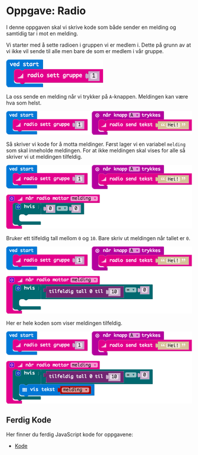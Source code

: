 # Oppgave: Radio

I denne oppgaven skal vi skrive kode som både sender en melding og samtidig
tar i mot en melding.

Vi starter med å sette radioen i gruppen vi er medlem i. Dette på grunn av
at vi ikke vil sende til alle men bare de som er medlem i vår gruppe.

![Kode](block-1.png)

La oss sende en melding når vi trykker på `A`-knappen. Meldingen kan være
hva som helst.

![Kode](block-2.png)

Så skriver vi kode for å motta meldinger. Først lager vi en variabel `melding`
som skal inneholde meldingen. For at ikke meldingen skal vises for alle
så skriver vi ut meldingen tilfeldig.

![Kode](block-3.png)

Bruker ett tilfeldig tall mellom `0` og `10`. Bare skriv ut meldingen når
tallet er `0`.

![Kode](block-4.png)

Her er hele koden som viser meldingen tilfeldig.

![Kode](block-5.png)


## Ferdig Kode

Her finner du ferdig JavaScript kode for oppgavene:

* [Kode](code.js)
